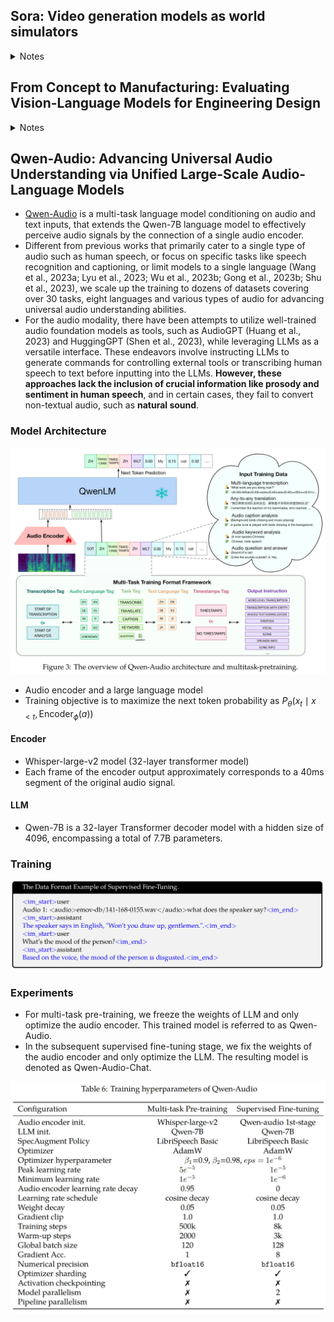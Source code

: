 ---
---


## Sora: Video generation models as world simulators

<details>
  <summary>Notes</summary>
  
### Key points
- We explore large-scale training of generative models on video data. 
- Train text-conditional diffusion models jointly on videos and images of variable durations, resolutions and aspect ratios. 
- We leverage a transformer architecture that operates on spacetime patches of video and image latent codes. 
- Our largest model, Sora, is capable of generating a minute of high fidelity video. 
- Our results suggest that scaling video generation models is a promising path towards building general purpose simulators of the physical world.

### Visual data to patches
- Generative modeling of video data historically: recurrent neural networks, generative adversarial networks, auto-regressive transformers
- Tokens (LLM) <-> Patches (Vision)
- Videos -> Lower dimensional latent space -> space time patches

![](attachments/3f6d11a9141993010964acb91a7d7893_MD5.jpeg)

### Video compression network
- Network trained to reduce the dimensionality of the visual data, both spatially and temporally, to map to a compressed latent space
- Sora is trained on and generated videos within this latent space
- Decoder is to used map from latent space to pixel space

### Spacetime latent patches
- Sequence of spacetime patches act as transformer tokens

### Scaling transformers for video generation
- Sora is diffusion model (transformer): Noisy input patches (and conditioning information like text prompts) -> predict original "clean" patches

### Variable durations, resolutions, aspect ratios
- Sampling flexibility (widescree: 1920X1080, vertical: 1080X1920 and everything in between)
- Training on original native aspect ratios vs cropping to fixed ratio generates better videos

### Language understanding
- Requires large amount of videos with corresponding text captions.
- Apply re-captioning technique introduced in DALL-E
- First train a highly descriptive captioner model and then use it to prodicce text captions for all videos in the training dataset.
- Leverage GPT to turn short user prompts into longer detailed captions that are sent to video model

### Prompting with images and videos
- Can be prompted using pre-existing images or videos
- Examples: same ending for different starting videos, animating images, video-to-video editing, image-generation

### Limitations
-  it does not accurately model the physics of many basic interactions, like glass shattering.
</details>


## From Concept to Manufacturing: Evaluating Vision-Language Models for Engineering Design

<details>
  <summary>Notes</summary>

### Key points
- These vision-language models (VLMs) can take images and text as input and generate text as output.

## Engineering design

![](attachments/705993b8bde33997bfd5b8429786da8a_MD5.jpeg)

![](attachments/8c08f54111a09e90b3071de25bff0c64_MD5.jpeg)

![](attachments/695540d399e1194895fc61037f744042_MD5.jpeg)

![](attachments/b33819b30e4b943ad8b94e2d169170bc_MD5.jpeg)

![](attachments/e23acd949f24c6669282254a30c2abd0_MD5.jpeg)

![](attachments/7ed112108ea792343b6a7b1b549e0f61_MD5.jpeg)

![](attachments/3fa3d7e817536327df541f9687631dbd_MD5.jpeg)

![](attachments/f589cd3461feee5f1ee52708eebf4389_MD5.jpeg)

## Engineering Education Task

![](attachments/0daec57dfd6d498b233ef7a548639dc9_MD5.jpeg)

### Kinds of errors

- Reasoning
- Image misinterpretation
- Imprecision

</details>


## Qwen-Audio: Advancing Universal Audio Understanding via Unified Large-Scale Audio-Language Models

- [Qwen-Audio](https://github.com/QwenLM/Qwen-Audio) is a multi-task language model conditioning on audio and text inputs, that extends the Qwen-7B language model to effectively perceive audio signals by the connection of a single audio encoder.
- Different from previous works that primarily cater to a single type of audio such as human speech, or focus on specific tasks like speech recognition and captioning, or limit models to a single language (Wang et al., 2023a; Lyu et al., 2023; Wu et al., 2023b; Gong et al., 2023b; Shu et al., 2023), we scale up the training to dozens of datasets covering over 30 tasks, eight languages and various types of audio for advancing universal audio understanding abilities.
- For the audio modality, there have been attempts to utilize well-trained audio foundation models as tools, such as AudioGPT (Huang et al., 2023) and HuggingGPT (Shen et al., 2023), while leveraging LLMs as a versatile interface. These endeavors involve instructing LLMs to generate commands for controlling external tools or transcribing human speech to text before inputting into the LLMs. **However, these approaches lack the inclusion of crucial information like prosody and sentiment in human speech**, and in certain cases, they fail to convert non-textual audio, such as **natural sound**.

### Model Architecture

![](attachments/6babf559714364a4bd7a2304cb55aa18_MD5.jpeg)

- Audio encoder and a large language model
- Training objective is to maximize the next token probability as 
$P_{\theta}(x_t \mid x_{\lt t}, \text{Encoder}_{\phi}(a))$

#### Encoder
- Whisper-large-v2 model (32-layer transformer model)
- Each frame of the encoder output approximately corresponds to a 40ms segment of the original audio signal.

#### LLM
- Qwen-7B is a 32-layer Transformer decoder model with a hidden size of 4096, encompassing a total of 7.7B parameters.

### Training

![](attachments/12409929a1acbd76ec7967a03def7758_MD5.jpeg)


### Experiments

- For multi-task pre-training, we freeze the weights of LLM and only optimize the audio encoder. This trained model is referred to as Qwen-Audio. 
- In the subsequent supervised fine-tuning stage, we fix the weights of the audio encoder and only optimize the LLM. The resulting model is denoted as Qwen-Audio-Chat.

![](attachments/35262910ca87111da03e2aa7c611330d_MD5.jpeg)



